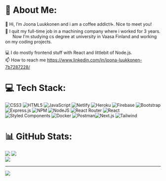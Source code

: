 # 💫 About Me:
 👋 Hi, I’m Joona Luukkonen and i am a coffee addict☕. Nice to meet you!<br>  👀 I quit my full-time job in a machining company where i worked for 3 years. <br>  &nbsp; &nbsp; &nbsp; Now I'm studying cs degree at university in Vaasa Finland and working on my coding projects. <br> <br>
💻 I do mostly frontend stuff with React and littlebit of Node.js.
 <br> 📫 How to reach me https://www.linkedin.com/in/joona-luukkonen-7b7287228/


# 💻 Tech Stack:
 ![CSS3](https://img.shields.io/badge/css3-%231572B6.svg?style=flat-square&logo=css3&logoColor=white) ![HTML5](https://img.shields.io/badge/html5-%23E34F26.svg?style=flat-square&logo=html5&logoColor=white) ![JavaScript](https://img.shields.io/badge/javascript-%23323330.svg?style=flat-square&logo=javascript&logoColor=%23F7DF1E)  ![Netlify](https://img.shields.io/badge/netlify-%23000000.svg?style=flat-square&logo=netlify&logoColor=#00C7B7) ![Heroku](https://img.shields.io/badge/heroku-%23430098.svg?style=flat-square&logo=heroku&logoColor=white) ![Firebase](https://img.shields.io/badge/firebase-%23039BE5.svg?style=flat-square&logo=firebase) ![Bootstrap](https://img.shields.io/badge/bootstrap-%23563D7C.svg?style=flat-square&logo=bootstrap&logoColor=white) ![Express.js](https://img.shields.io/badge/express.js-%23404d59.svg?style=flat-square&logo=express&logoColor=%2361DAFB) ![NPM](https://img.shields.io/badge/NPM-%23000000.svg?style=flat-square&logo=npm&logoColor=white) ![NodeJS](https://img.shields.io/badge/node.js-6DA55F?style=flat-square&logo=node.js&logoColor=white) ![React Router](https://img.shields.io/badge/React_Router-CA4245?style=flat-square&logo=react-router&logoColor=white) ![React](https://img.shields.io/badge/react-%2320232a.svg?style=flat-square&logo=react&logoColor=%2361DAFB) ![Styled Components](https://img.shields.io/badge/styled--components-DB7093?style=flat-square&logo=styled-components&logoColor=white)  ![Docker](https://img.shields.io/badge/docker-%230db7ed.svg?style=flat-square&logo=docker&logoColor=white) ![Postman](https://img.shields.io/badge/Postman-FF6C37?style=flat-square&logo=postman&logoColor=white)![Next.js](https://img.shields.io/badge/next.js-000000?style=flat-square&logo=nextdotjs&logoColor=white)
 ![Tailwind](https://img.shields.io/badge/Tailwind_CSS-38B2AC?style=flat-square&logo=tailwind-css&logoColor=white)

# 📊 GitHub Stats:
![](https://github-readme-stats.vercel.app/api?username=jjonez96&theme=react)
![](https://github-readme-streak-stats.herokuapp.com/?user=jjonez96&theme=react)<br/>
![](https://github-readme-stats.vercel.app/api/top-langs/?username=jjonez96&theme=react&hide_border=true&include_all_commits=true)


---
[![](https://visitcount.itsvg.in/api?id=jjonez96&icon=1&color=1)](https://visitcount.itsvg.in)

<!-- Proudly created with GPRM ( https://gprm.itsvg.in ) -->
